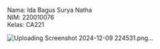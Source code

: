 Nama: Ida Bagus Surya Natha <br />
NIM: 220010076 <br />
Kelas: CA221 <br />




![Uploading Screenshot 2024-12-09 224531.png…]()
